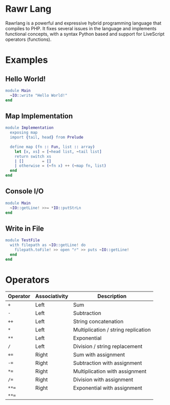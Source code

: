 # Rawr Lang

Rawrlang is a powerful and expressive hybrid programming language that compiles to PHP. It fixes several issues in the language
and implements functional concepts, with a syntax Python based and support for LiveScript operators (functions).

# Examples

## Hello World!

```erlang
module Main
  ~IO::write "Hello World!"
end
```

## Map Implementation

```erlang
module Implementation
  exposing map
  import {tail, head} from Prelude
  
  define map (fn :: Fun, list :: array)
    let [x, xs] = [~head list, ~tail list]
    return switch xs
    | []        = []
    | otherwise = (~fn x) ++ (~map fn, list)
  end
end
```


## Console I/O

```erlang
module Main
  ~IO::getLine! >>= *IO::putStrLn 
end
```
## Write in File

```erlang
module TestFile
  with filepath as ~IO::getLine! do
    filepath.toFile! >> open "r" >> puts ~IO::getLine!
  end
end
```

# Operators

| Operator       | Associativity    | Description                         |
| -------------- | ---------------- | ----------------------------------- |
| `+`            | Left             | Sum                                 |
| `-`            | Left             | Subtraction                         |
| `++`           | Left             | String concatenation                |
| `*`            | Left             | Multiplication / string replication |
| `**`           | Left             | Exponential                         |
| `/`            | Left             | Division / string replacement       |
| `+=`           | Right            | Sum with assignment                 |
| `-=`           | Right            | Subtraction with assignment         |
| `*=`           | Right            | Multiplication with assignment      |
| `/=`           | Right            | Division with assignment            |
| `**=`          | Right            | Exponential with assignment         |
| `**=`          |
